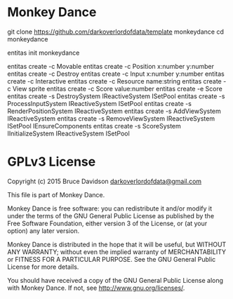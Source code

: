 # Monkey Dance

git clone https://github.com/darkoverlordofdata/template monkeydance
cd monkeydance

entitas init monkeydance

entitas create -c Movable
entitas create -c Position x:number y:number
entitas create -c Destroy
entitas create -c Input x:number y:number
entitas create -c Interactive
entitas create -c Resource name:string
entitas create -c View sprite
entitas create -c Score value:number
entitas create -e Score
entitas create -s DestroySystem IReactiveSystem ISetPool
entitas create -s ProcessInputSystem IReactiveSystem ISetPool
entitas create -s RenderPositionSystem IReactiveSystem
entitas create -s AddViewSystem IReactiveSystem
entitas create -s RemoveViewSystem IReactiveSystem ISetPool IEnsureComponents
entitas create -s ScoreSystem IInitializeSystem IReactiveSystem ISetPool

# GPLv3 License

Copyright (c) 2015 Bruce Davidson <darkoverlordofdata@gmail.com>

This file is part of Monkey Dance.

Monkey Dance is free software: you can redistribute it and/or modify
it under the terms of the GNU General Public License as published by
the Free Software Foundation, either version 3 of the License, or
(at your option) any later version.

Monkey Dance is distributed in the hope that it will be useful,
but WITHOUT ANY WARRANTY; without even the implied warranty of
MERCHANTABILITY or FITNESS FOR A PARTICULAR PURPOSE.  See the
GNU General Public License for more details.

You should have received a copy of the GNU General Public License
along with Monkey Dance.  If not, see <http://www.gnu.org/licenses/>.
